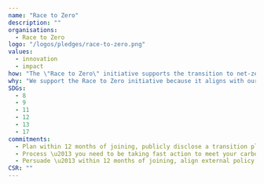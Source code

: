 ```yaml
---
name: "Race to Zero"
description: ""
organisations: 
  - Race to Zero
logo: "/logos/pledges/race-to-zero.png"
values: 
  - innovation
  - impact
how: "The \"Race to Zero\" initiative supports the transition to net-zero greenhouse gas emissions through a series of pledges and actions that organizations can take. These include committing to ambitious targets for reducing emissions, protecting nature, and ensuring that the transition is just and equitable. Participants are encouraged to create transition plans, immediately act on their commitments, publish progress reports, and advocate for policies that align with the goal of limiting global warming to 1.5\u00b0C. The initiative emphasises collaboration and accountability, urging organizations to empower stakeholders and contribute to global efforts beyond their immediate operations."
why: "We support the Race to Zero initiative because it aligns with our commitment to achieving net-zero greenhouse gas emissions by 2050, which is essential for limiting global warming to 1.5\u00b0C. This initiative emphasizes the importance of setting ambitious interim targets, protecting biodiversity, and ensuring a just transition for communities affected by climate change. By participating, we can contribute to significant emissions reductions, promote sustainable practices, and empower stakeholders in our ecosystem, thereby fostering a collective effort towards a more sustainable and equitable future."
SDGs:
  - 8
  - 9
  - 11
  - 12
  - 13
  - 17
commitments:
  - Plan within 12 months of joining, publicly disclose a transition plan which sets out how your organisation will deliver your 2030 carbon targets
  - Process \u2013 you need to be taking fast action to meet your carbon targets (your targets should cover scopes 1, 2 and 3 emissions)., 
  - Persuade \u2013 within 12 months of joining, align external policy and engagement including association membership to the goal of halving emissions by 2030 and net zero by 2050. This includes proactively supporting climate policies at the subnational and national level consistent with the Race to Zero criteria
CSR: ""
---
```

